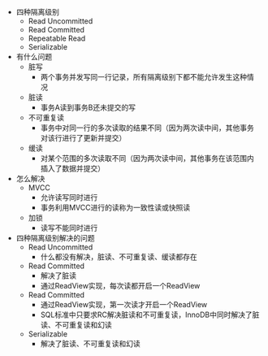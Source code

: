 - 四种隔离级别
    - Read Uncommitted
    - Read Committed
    - Repeatable Read
    - Serializable
- 有什么问题
    - 脏写
        - 两个事务并发写同一行记录，所有隔离级别下都不能允许发生这种情况
    - 脏读
        - 事务A读到事务B还未提交的写
    - 不可重复读
        - 事务中对同一行的多次读取的结果不同（因为两次读中间，其他事务对该行进行了更新并提交）
    - 缓读
        - 对某个范围的多次读取不同（因为两次读中间，其他事务在该范围内插入了数据并提交）
- 怎么解决
    - MVCC
        - 允许读写同时进行
        - 事务利用MVCC进行的读称为一致性读或快照读
    - 加锁
        - 读写不能同时进行
- 四种隔离级别解决的问题
    - Read Uncommitted
        - 什么都没有解决，脏读、不可重复读、缓读都存在
    - Read Committed
        - 解决了脏读
        - 通过ReadView实现，每次读都开启一个ReadView
    - Read Committed
        - 通过ReadView实现，第一次读才开启一个ReadView
        - SQL标准中只要求RC解决脏读和不可重复读，InnoDB中同时解决了脏读、不可重复读和幻读
    - Serializable
        - 解决了脏读、不可重复读和幻读